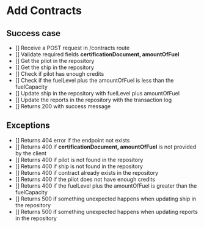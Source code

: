 # Add Contracts

## Success case
- [] Receive a POST request in /contracts route
- [] Validate required fields **certificationDocument, amountOfFuel**
- [] Get the pilot in the repository
- [] Get the ship in the repository
- [] Check if pilot has enough credits
- [] Check if the fuelLevel plus the amountOfFuel is less than the fuelCapacity
- [] Update ship in the repository with fuelLevel plus amountOfFuel
- [] Update the reports in the repository with the transaction log
- [] Returns 200 with success message

## Exceptions
- [] Returns 404 error if the endpoint not exists
- [] Returns 400 if **certificationDocument, amountOfFuel** is not provided by the client
- [] Returns 400 if pilot is not found in the repository
- [] Returns 400 if ship is not found in the repository
- [] Returns 400 if contract already exists in the repository
- [] Returns 400 if the pilot does not have enough credits
- [] Returns 400 if the fuelLevel plus the amountOfFuel is greater than the fuelCapacity
- [] Returns 500 if something unexpected happens when updating ship in the repository
- [] Returns 500 if something unexpected happens when updating reports in the repository